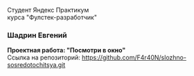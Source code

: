 Студент Яндекс Практикум  
курса "Фулстек-разработчик"  
### Шадрин Евгений  
**Проектная работа: "Посмотри в окно"**  
Ссылка на репозиторий: https://github.com/F4r40N/slozhno-sosredotochitsya.git
